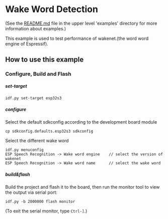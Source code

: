 # Wake Word Detection



(See the [README.md](../README.md) file in the upper level 'examples' directory for more information about examples.)

This example is used to test performance of wakenet.(the word word engine of Espressif).


## How to use this example

### Configure, Build and Flash


##### set-target 

```
idf.py set-target esp32s3
```

##### configure

Select the default sdkconfig according to the development board module

```
cp sdkconfig.defaults.esp32s3 sdkconfig
```

Select the different wake word
```
idf.py menuconfig
ESP Speech Recognition -> Wake word engine    // select the version of wakenet
ESP Speech Recognition -> Wake word name      // select the wake word
```

##### build&flash

Build the project and flash it to the board, then run the monitor tool to view the output via serial port:

```
idf.py -b 2000000 flash monitor 
```

(To exit the serial monitor, type ``Ctrl-]``.)


